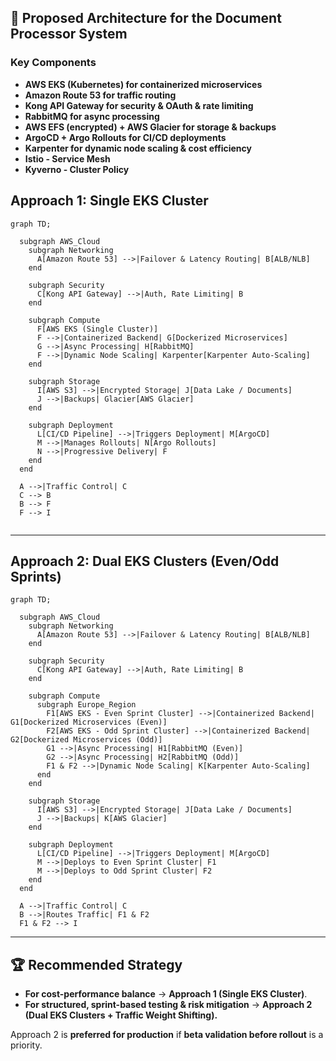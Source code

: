 ## **🚀 Proposed Architecture for the Document Processor System**

### **Key Components**
- **AWS EKS (Kubernetes) for containerized microservices**
- **Amazon Route 53 for traffic routing**
- **Kong API Gateway for security & OAuth & rate limiting**
- **RabbitMQ for async processing**
- **AWS EFS (encrypted) + AWS Glacier for storage & backups**
- **ArgoCD + Argo Rollouts for CI/CD deployments**
- **Karpenter for dynamic node scaling & cost efficiency**
- **Istio - Service Mesh**
- **Kyverno - Cluster Policy**


## **Approach 1: Single EKS Cluster**
```mermaid
graph TD;
  
  subgraph AWS_Cloud
    subgraph Networking
      A[Amazon Route 53] -->|Failover & Latency Routing| B[ALB/NLB]
    end
    
    subgraph Security
      C[Kong API Gateway] -->|Auth, Rate Limiting| B
    end

    subgraph Compute
      F[AWS EKS (Single Cluster)]
      F -->|Containerized Backend| G[Dockerized Microservices]
      G -->|Async Processing| H[RabbitMQ]
      F -->|Dynamic Node Scaling| Karpenter[Karpenter Auto-Scaling]
    end

    subgraph Storage
      I[AWS S3] -->|Encrypted Storage| J[Data Lake / Documents]
      J -->|Backups| Glacier[AWS Glacier]
    end

    subgraph Deployment
      L[CI/CD Pipeline] -->|Triggers Deployment| M[ArgoCD]
      M -->|Manages Rollouts| N[Argo Rollouts]
      N -->|Progressive Delivery| F
    end
  end
  
  A -->|Traffic Control| C
  C --> B
  B --> F
  F --> I


```

---

## **Approach 2: Dual EKS Clusters (Even/Odd Sprints)**
```mermaid
graph TD;
  
  subgraph AWS_Cloud
    subgraph Networking
      A[Amazon Route 53] -->|Failover & Latency Routing| B[ALB/NLB]
    end
    
    subgraph Security
      C[Kong API Gateway] -->|Auth, Rate Limiting| B
    end

    subgraph Compute
      subgraph Europe_Region
        F1[AWS EKS - Even Sprint Cluster] -->|Containerized Backend| G1[Dockerized Microservices (Even)]
        F2[AWS EKS - Odd Sprint Cluster] -->|Containerized Backend| G2[Dockerized Microservices (Odd)]
        G1 -->|Async Processing| H1[RabbitMQ (Even)]
        G2 -->|Async Processing| H2[RabbitMQ (Odd)]
        F1 & F2 -->|Dynamic Node Scaling| K[Karpenter Auto-Scaling]
      end
    end

    subgraph Storage
      I[AWS S3] -->|Encrypted Storage| J[Data Lake / Documents]
      J -->|Backups| K[AWS Glacier]
    end

    subgraph Deployment
      L[CI/CD Pipeline] -->|Triggers Deployment| M[ArgoCD]
      M -->|Deploys to Even Sprint Cluster| F1
      M -->|Deploys to Odd Sprint Cluster| F2
    end
  end
  
  A -->|Traffic Control| C
  B -->|Routes Traffic| F1 & F2
  F1 & F2 --> I
```

---

## **🏆 Recommended Strategy**
- **For cost-performance balance** → **Approach 1 (Single EKS Cluster)**.
- **For structured, sprint-based testing & risk mitigation** → **Approach 2 (Dual EKS Clusters + Traffic Weight Shifting).**

Approach 2 is **preferred for production** if **beta validation before rollout** is a priority.

